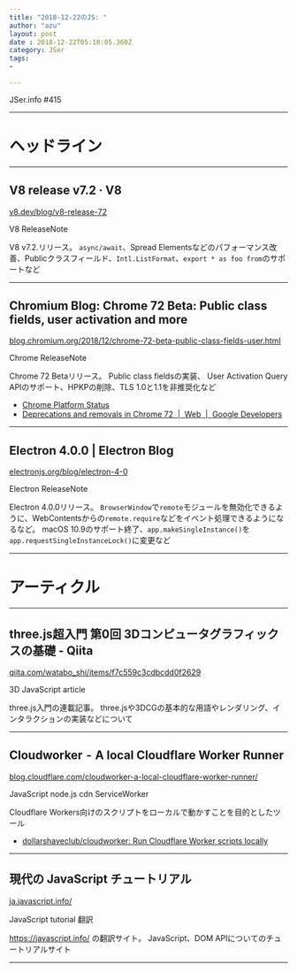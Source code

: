```yaml
---
title: "2018-12-22のJS: "
author: "azu"
layout: post
date : 2018-12-22T05:18:05.360Z
category: JSer
tags:
-

---
```


JSer.info #415

----

<h1 class="site-genre">ヘッドライン</h1>

----

## V8 release v7.2 · V8
[v8.dev/blog/v8-release-72](https://v8.dev/blog/v8-release-72 "V8 release v7.2 · V8")
<p class="jser-tags jser-tag-icon"><span class="jser-tag">V8</span> <span class="jser-tag">ReleaseNote</span></p>

V8 v7.2.リリース。
`async/await`、Spread Elementsなどのパフォーマンス改善、Publicクラスフィールド、`Intl.ListFormat`、`export * as foo from`のサポートなど


----

## Chromium Blog: Chrome 72 Beta: Public class fields, user activation and more
[blog.chromium.org/2018/12/chrome-72-beta-public-class-fields-user.html](https://blog.chromium.org/2018/12/chrome-72-beta-public-class-fields-user.html "Chromium Blog: Chrome 72 Beta: Public class fields, user activation and more")
<p class="jser-tags jser-tag-icon"><span class="jser-tag">Chrome</span> <span class="jser-tag">ReleaseNote</span></p>

Chrome 72 Betaリリース。
Public class fieldsの実装、 User Activation Query APIのサポート、HPKPの削除、TLS 1.0と1.1を非推奨化など

- [Chrome Platform Status](https://www.chromestatus.com/features#browsers.chrome.desktop%3D72 "Chrome Platform Status")
- [Deprecations and removals in Chrome 72  |  Web  |  Google Developers](https://developers.google.com/web/updates/2018/12/chrome-72-deps-rems "Deprecations and removals in Chrome 72  |  Web  |  Google Developers")

----

## Electron 4.0.0 | Electron Blog
[electronjs.org/blog/electron-4-0](https://electronjs.org/blog/electron-4-0 "Electron 4.0.0 | Electron Blog")
<p class="jser-tags jser-tag-icon"><span class="jser-tag">Electron</span> <span class="jser-tag">ReleaseNote</span></p>

Electron 4.0.0リリース。
`BrowserWindow`で`remote`モジュールを無効化できるように、WebContentsからの`remote.require`などをイベント処理できるようになるなど。
macOS 10.9のサポート終了、`app.makeSingleInstance()`を`app.requestSingleInstanceLock()`に変更など


----
<h1 class="site-genre">アーティクル</h1>

----

## three.js超入門 第0回 3Dコンピュータグラフィックスの基礎 - Qiita
[qiita.com/watabo\_shi/items/f7c559c3cdbcdd0f2629](https://qiita.com/watabo_shi/items/f7c559c3cdbcdd0f2629 "three.js超入門 第0回 3Dコンピュータグラフィックスの基礎 - Qiita")
<p class="jser-tags jser-tag-icon"><span class="jser-tag">3D</span> <span class="jser-tag">JavaScript</span> <span class="jser-tag">article</span></p>

three.js入門の連載記事。
three.jsや3DCGの基本的な用語やレンダリング、インタラクションの実装などについて


----

## Cloudworker  -  A local Cloudflare Worker Runner
[blog.cloudflare.com/cloudworker-a-local-cloudflare-worker-runner/](https://blog.cloudflare.com/cloudworker-a-local-cloudflare-worker-runner/ "Cloudworker  -  A local Cloudflare Worker Runner")
<p class="jser-tags jser-tag-icon"><span class="jser-tag">JavaScript</span> <span class="jser-tag">node.js</span> <span class="jser-tag">cdn</span> <span class="jser-tag">ServiceWorker</span></p>

Cloudflare Workers向けのスクリプトをローカルで動かすことを目的としたツール

- [dollarshaveclub/cloudworker: Run Cloudflare Worker scripts locally](https://github.com/dollarshaveclub/cloudworker "dollarshaveclub/cloudworker: Run Cloudflare Worker scripts locally")

----

## 現代の JavaScript チュートリアル
[ja.javascript.info/](https://ja.javascript.info/ "現代の JavaScript チュートリアル")
<p class="jser-tags jser-tag-icon"><span class="jser-tag">JavaScript</span> <span class="jser-tag">tutorial</span> <span class="jser-tag">翻訳</span></p>

https://javascript.info/ の翻訳サイト。
JavaScript、DOM APIについてのチュートリアルサイト


----
